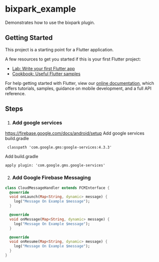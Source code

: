 # bixpark_example

Demonstrates how to use the bixpark plugin.

## Getting Started

This project is a starting point for a Flutter application.

A few resources to get you started if this is your first Flutter project:

- [Lab: Write your first Flutter app](https://flutter.dev/docs/get-started/codelab)
- [Cookbook: Useful Flutter samples](https://flutter.dev/docs/cookbook)

For help getting started with Flutter, view our
[online documentation](https://flutter.dev/docs), which offers tutorials,
samples, guidance on mobile development, and a full API reference.

## Steps

1. ### Add google services
https://firebase.google.com/docs/android/setup
Add google services build.gradle
```
 classpath 'com.google.gms:google-services:4.3.3'
```
Add build.gradle
```
apply plugin: 'com.google.gms.google-services'
```

2. ### Add Google Firebase Messaging

```dart
class CloudMessageHandler extends FCMInterface {
  @override
  void onLaunch(Map<String, dynamic> message) {
    log("Message On Example $message");
  }

  @override
  void onMessage(Map<String, dynamic> message) {
    log("Message On Example $message");
  }

  @override
  void onResume(Map<String, dynamic> message) {
    log("Message On Example $message");
  }
}
```